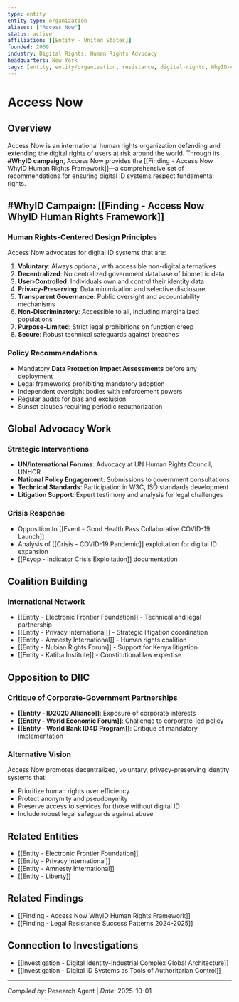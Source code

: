 ```yaml
---
type: entity
entity-type: organization
aliases: ["Access Now"]
status: active
affiliation: [[Entity - United States]]
founded: 2009
industry: Digital Rights, Human Rights Advocacy
headquarters: New York
tags: [entity, entity/organization, resistance, digital-rights, WhyID-campaign, human-rights]
---
```


# Access Now

## Overview
Access Now is an international human rights organization defending and extending the digital rights of users at risk around the world. Through its **#WhyID campaign**, Access Now provides the [[Finding - Access Now WhyID Human Rights Framework]]—a comprehensive set of recommendations for ensuring digital ID systems respect fundamental rights.

## #WhyID Campaign: [[Finding - Access Now WhyID Human Rights Framework]]

### Human Rights-Centered Design Principles
Access Now advocates for digital ID systems that are:

1. **Voluntary**: Always optional, with accessible non-digital alternatives
2. **Decentralized**: No centralized government database of biometric data
3. **User-Controlled**: Individuals own and control their identity data
4. **Privacy-Preserving**: Data minimization and selective disclosure
5. **Transparent Governance**: Public oversight and accountability mechanisms
6. **Non-Discriminatory**: Accessible to all, including marginalized populations
7. **Purpose-Limited**: Strict legal prohibitions on function creep
8. **Secure**: Robust technical safeguards against breaches

### Policy Recommendations
- Mandatory **Data Protection Impact Assessments** before any deployment
- Legal frameworks prohibiting mandatory adoption
- Independent oversight bodies with enforcement powers
- Regular audits for bias and exclusion
- Sunset clauses requiring periodic reauthorization

## Global Advocacy Work

### Strategic Interventions
- **UN/International Forums**: Advocacy at UN Human Rights Council, UNHCR
- **National Policy Engagement**: Submissions to government consultations
- **Technical Standards**: Participation in W3C, ISO standards development
- **Litigation Support**: Expert testimony and analysis for legal challenges

### Crisis Response
- Opposition to [[Event - Good Health Pass Collaborative COVID-19 Launch]]
- Analysis of [[Crisis - COVID-19 Pandemic]] exploitation for digital ID expansion
- [[Psyop - Indicator Crisis Exploitation]] documentation

## Coalition Building

### International Network
- [[Entity - Electronic Frontier Foundation]] - Technical and legal partnership
- [[Entity - Privacy International]] - Strategic litigation coordination
- [[Entity - Amnesty International]] - Human rights coalition
- [[Entity - Nubian Rights Forum]] - Support for Kenya litigation
- [[Entity - Katiba Institute]] - Constitutional law expertise

## Opposition to DIIC

### Critique of Corporate-Government Partnerships
- **[[Entity - ID2020 Alliance]]**: Exposure of corporate interests
- **[[Entity - World Economic Forum]]**: Challenge to corporate-led policy
- **[[Entity - World Bank ID4D Program]]**: Critique of mandatory implementation

### Alternative Vision
Access Now promotes decentralized, voluntary, privacy-preserving identity systems that:
- Prioritize human rights over efficiency
- Protect anonymity and pseudonymity
- Preserve access to services for those without digital ID
- Include robust legal safeguards against abuse

## Related Entities
- [[Entity - Electronic Frontier Foundation]]
- [[Entity - Privacy International]]
- [[Entity - Amnesty International]]
- [[Entity - Liberty]]

## Related Findings
- [[Finding - Access Now WhyID Human Rights Framework]]
- [[Finding - Legal Resistance Success Patterns 2024-2025]]

## Connection to Investigations
- [[Investigation - Digital Identity-Industrial Complex Global Architecture]]
- [[Investigation - Digital ID Systems as Tools of Authoritarian Control]]

---
*Compiled by*: Research Agent | *Date*: 2025-10-01
